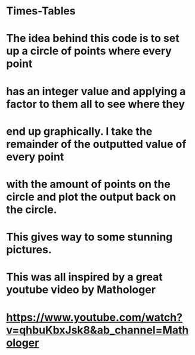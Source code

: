# Times-Tables

# The idea behind this code is to set up a circle of points where every point
# has an integer value and applying a factor to them all to see where they
# end up graphically. I take the remainder of the outputted value of every point
# with the amount of points on the circle and plot the output back on the circle.
# This gives way to some stunning pictures.
# This was all inspired by a great youtube video by Mathologer
# https://www.youtube.com/watch?v=qhbuKbxJsk8&ab_channel=Mathologer
